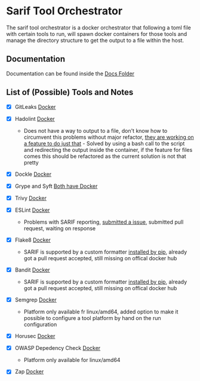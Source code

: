 # Sarif Tool Orchestrator

The sarif tool orchestrator is a docker orchestrator that following a toml file with certain tools to run, will spawn docker containers for those tools and manage the directory structure to get the output to a file within the host.

## Documentation

Documentation can be found inside the [Docs Folder]([../Docs](https://github.com/Barroqueiro/sarif-orchestrator/tree/main/docs))


## List of (Possible) Tools and Notes

- [x] GitLeaks [Docker](https://github.com/zricethezav/gitleaks#installing)
- [x] Hadolint [Docker](https://github.com/hadolint/hadolint#install)
  - Does not have a way to output to a file, don't know how to circumvent this problems without major refactor, [they are working on a feature to do just that](https://github.com/hadolint/hadolint/issues/863) - Solved by using a bash call to the script and redirecting the output inside the container, if the feature for files comes this should be refactored as the current solution is not that pretty
- [x] Dockle [Docker](https://github.com/goodwithtech/dockle#use-docker)
- [x] Grype and Syft [Both have Docker](https://github.com/anchore/grype#getting-started)
- [x] Trivy [Docker](https://github.com/aquasecurity/trivy#get-trivy)
- [x] ESLint [Docker](https://hub.docker.com/r/cytopia/eslint)
  - Problems with SARIF reporting, [submitted a issue](https://github.com/cytopia/docker-eslint/issues), submitted pull request, waiting on response
- [x] Flake8 [Docker](https://hub.docker.com/r/alpine/flake8)
  - SARIF is supported by a custom formatter [installed by pip](https://pypi.org/project/flake8-sarif/), already got a pull request accepted, still missing on offical docker hub
- [x] Bandit [Docker](https://github.com/cytopia/docker-bandit)
  - SARIF is supported by a custom formatter [installed by pip](https://pypi.org/project/flake8-sarif/), already got a pull request accepted, still missing on offical docker hub
- [x] Semgrep [Docker](https://github.com/returntocorp/semgrep#getting-started)
  - Platform only available fr linux/amd64, added option to make it possible to configure a tool platform by hand on the run configuration
- [x] Horusec [Docker](https://docs.horusec.io/docs/cli/installation/#installation-via-docker-image)
- [x] OWASP Depedency Check [Docker](https://github.com/jeremylong/DependencyCheck#docker)
  - Platform only available for linux/amd64 
- [x] Zap [Docker](https://www.zaproxy.org/docs/docker/about/)


